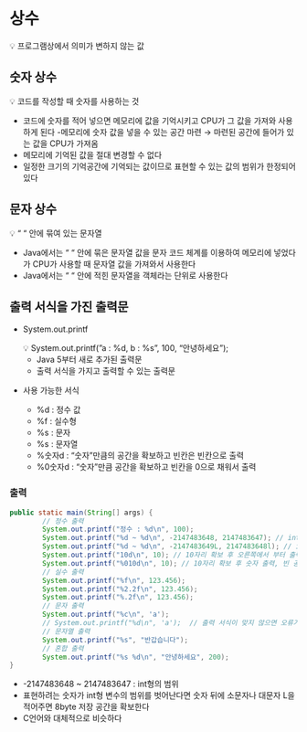 # 상수

<aside>
💡 프로그램상에서 의미가 변하지 않는 값

</aside>



## 숫자 상수

<aside>
💡 코드를 작성할 때 숫자를 사용하는 것

</aside>

- 코드에 숫자를 적어 넣으면 메모리에 값을 기억시키고 CPU가 그 값을 가져와 사용하게 된다
-메모리에 숫자 값을 넣을 수 있는 공간 마련 → 마련된 공간에 들어가 있는 값을 CPU가 가져옴
- 메모리에 기억된 값을 절대 변경할 수 없다
- 일정한 크기의 기억공간에 기억되는 값이므로 표현할 수 있는 값의 범위가 한정되어 있다



## 문자 상수

<aside>
💡 “ “ 안에 묶여 있는 문자열
</aside>

- Java에서는 “ “ 안에 묶은 문자열 값을 문자 코드 체계를 이용하여 메모리에 넣었다가 CPU가 사용할 때 문자열 값을 가져와서 사용한다
- Java에서는 “ “ 안에 적힌 문자열을 객체라는 단위로 사용한다





## 출력 서식을 가진 출력문

- System.out.printf
  
    <aside>
    💡 System.out.printf(”a : %d, b : %s”, 100, “안녕하세요”);
    
    </aside>
    
    - Java 5부터 새로 추가된 출력문
    - 출력 서식을 가지고 출력할 수 있는 출력문
- 사용 가능한 서식
    - %d : 정수 값
    - %f : 실수형
    - %s : 문자
    - %s : 문자열
    - %숫자d : “숫자”만큼의 공간을 확보하고 빈칸은 빈칸으로 출력
    - %0숫자d : “숫자”만큼 공간을 확보하고 빈칸을 0으로 채워서 출력



### 출력

```java
public static main(String[] args) {
		// 정수 출력
		System.out.printf("정수 : %d\n", 100);
		System.out.printf("%d ~ %d\n", -2147483648, 2147483647); // int형의 범위
		System.out.printf("%d ~ %d\n", -2147483649L, 2147483648l); // int형 범위를 벗어날 경우
		System.out.printf("10d\n", 10); // 10자리 확보 후 오른쪽에서 부터 출력
		System.out.printf("%010d\n", 10); // 10자리 확보 후 숫자 출력, 빈 공간을 0으로 채움
		// 실수 출력
		System.out.printf("%f\n", 123.456);
		System.out.printf("%2.2f\n", 123.456);
		System.out.printf("%.2f\n", 123.456);
		// 문자 출력
		System.out.printf("%c\n", 'a');
		// System.out.printf("%d\n", 'a');  // 출력 서식이 맞지 않으면 오류가 발생한다
		// 문자열 출력
		System.out.printf("%s", "반갑습니다");
		// 혼합 출력
		System.out.printf("%s %d\n", "안녕하세요", 200);
}
```

- -2147483648 ~ 2147483647 : int형의 범위
- 표현하려는 숫자가 int형 변수의 범위를 벗어난다면 숫자 뒤에 소문자나 대문자 L을 적어주면 8byte 저장 공간을 확보한다
- C언어와 대체적으로 비슷하다